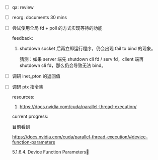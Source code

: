 * [ ] qa: review

* [ ] reorg: documents 30 mins

* [ ] 尝试使用全局 fd + poll 的方式实现等待的功能

    feedback:

    1. shutdown socket 后再立即运行程序，仍会出现 fail to bind 的现象。

        猜测：如果 server 端先 shutdown cli fd / serv fd，client 端再 shutdown cli fd，那么仍会导致无法 bind。

* [ ] 调研 inet_pton 的返回值

* [ ] 调研 ptx 指令集

    resources:

    1. <https://docs.nvidia.com/cuda/parallel-thread-execution/>

    current progress:

    目前看到

    <https://docs.nvidia.com/cuda/parallel-thread-execution/#device-function-parameters>

    5.1.6.4. Device Function Parameters 

